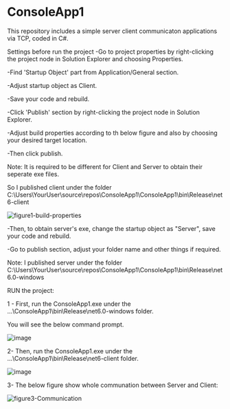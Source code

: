 # ConsoleApp1
This repository includes a simple server client communicaton applications via TCP, coded in C#.

Settings before run the project	
-Go to project properties by right-clicking the project node in Solution Explorer and choosing Properties.

-Find 'Startup Object' part from Application/General section.

-Adjust startup object as Client.

-Save your code and rebuild.

-Click 'Publish' section by right-clicking the project node in Solution Explorer.

-Adjust build properties according to th below figure and also by choosing your desired target location.

-Then click publish.

Note: It is required to be different for Client and Server to obtain their seperate exe files.

So I published client under the folder C:\Users\YourUser\source\repos\ConsoleApp1\ConsoleApp1\bin\Release\net6-client
      

![figure1-build-properties](https://user-images.githubusercontent.com/32934405/202671005-1c901118-80ff-4bb8-b651-b3f48ef60e3c.jpg)


-Then, to obtain server's exe, change the startup object as "Server", save your code and rebuild.

-Go to publish section, adjust your folder name and other things if required.

Note: I published server under the folder C:\Users\YourUser\source\repos\ConsoleApp1\ConsoleApp1\bin\Release\net6.0-windows


RUN the project:

1 - First, run the ConsoleApp1.exe under the ...\ConsoleApp1\bin\Release\net6.0-windows folder.

You will see the below command prompt.

![image](https://user-images.githubusercontent.com/32934405/202673389-36d38af9-2fb9-4f56-8f5d-57f86f6dfcf6.png)

2- Then, run the ConsoleApp1.exe under the ...\ConsoleApp1\bin\Release\net6-client folder.

![image](https://user-images.githubusercontent.com/32934405/202674214-715e95e0-9fa2-4669-8798-09bb6ba25e44.png)

3- The below figure show whole communation between Server and Client:

![figure3-Communication](https://user-images.githubusercontent.com/32934405/202678470-972041d5-d1d7-4a72-ba1f-8db297fc9725.jpg)



